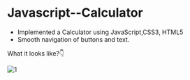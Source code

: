 # Javascript--Calculator
- Implemented a Calculator using JavaScript,CSS3, HTML5
- Smooth navigation of buttons and text.

What it looks like?👇

![1](https://user-images.githubusercontent.com/72350195/135974860-1dcffada-6a6f-467c-9012-2ec49cc1ff47.png)
